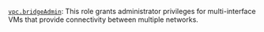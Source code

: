 [`vpc.bridgeAdmin`](../../../../iam/concepts/access-control/roles.md#vpc-bridgeadmin): This role grants administrator privileges for multi-interface VMs that provide connectivity between multiple networks.